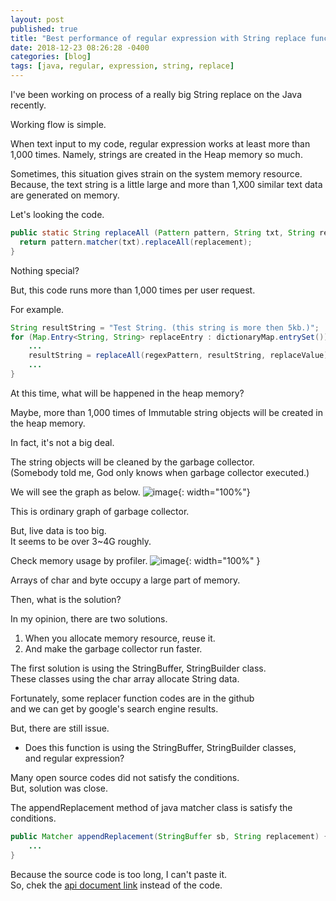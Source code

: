 ```yaml
---
layout: post
published: true
title: "Best performance of regular expression with String replace function."
date: 2018-12-23 08:26:28 -0400
categories: [blog]
tags: [java, regular, expression, string, replace]
---
```


I've been working on process of a really big String replace on the Java recently.

Working flow is simple. 

When text input to my code, regular expression works at least more than 1,000 times.
Namely, strings are created in the Heap memory so much.

Sometimes, this situation gives strain on the system memory resource. 
Because, the text string is a little large and more than 1,X00 similar text data are generated on memory.

Let's looking the code.

```java
public static String replaceAll (Pattern pattern, String txt, String replacement) {
  return pattern.matcher(txt).replaceAll(replacement);
}
```

Nothing special?

But, this code runs more than 1,000 times per user request.

For example.

```java
String resultString = "Test String. (this string is more then 5kb.)";
for (Map.Entry<String, String> replaceEntry : dictionaryMap.entrySet()) {
    ...
    resultString = replaceAll(regexPattern, resultString, replaceValue);
    ...
}
```

At this time, what will be happened in the heap memory?

Maybe, more than 1,000 times of Immutable string objects will be created in the heap memory.

In fact, it's not a big deal.

The string objects will be cleaned by the garbage collector. <br>
(Somebody told me, God only knows when garbage collector executed.)

We will see the graph as below.
![image](https://user-images.githubusercontent.com/4101636/50532906-a934fa00-0b63-11e9-9668-196000d60862.png){: width="100%"}


This is ordinary graph of garbage collector.

But, live data is too big. <br>
It seems to be over 3~4G roughly.

Check memory usage by profiler.
![image](https://user-images.githubusercontent.com/4101636/50547521-1dfc5700-0c7e-11e9-9657-c2e4c0a4fddc.png){: width="100%" }


Arrays of char and byte occupy a large part of memory.

Then, what is the solution?

In my opinion, there are two solutions.

 1. When you allocate memory resource, reuse it.
 2. And make the garbage collector run faster.
 
The first solution is using the StringBuffer, StringBuilder class.<br>
These classes using the char array allocate String data.

Fortunately, some replacer function codes are in the github<br> 
and we can get by google's search engine results. 

But, there are still issue.

 - Does this function is using the StringBuffer, StringBuilder classes,<br>
 and regular expression?

Many open source codes did not satisfy the conditions.<br>
But, solution was close.

The appendReplacement method of java matcher class is satisfy the conditions.

```java
public Matcher appendReplacement(StringBuffer sb, String replacement) {
    ...
}
```
Because the source code is too long, I can't paste it.<br> 
So, chek the [api document link](https://docs.oracle.com/javase/8/docs/api/java/util/regex/Matcher.html#appendReplacement-java.lang.StringBuffer-java.lang.String-) instead of the code.

